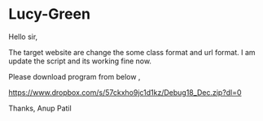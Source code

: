 # Lucy-Green

Hello sir,

The target website are change the some class format and url format.
I am update the script and its working fine now.

Please download program from below ,

https://www.dropbox.com/s/57ckxho9jc1d1kz/Debug18_Dec.zip?dl=0


Thanks,
Anup Patil
